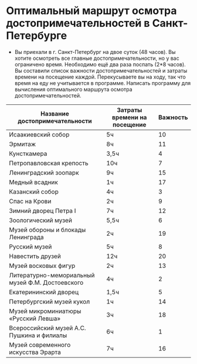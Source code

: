 # Оптимальный маршрут осмотра достопримечательностей в Санкт-Петербурге

- Вы приехали в г. Санкт-Петербург на двое суток (48 часов). Вы хотите осмотреть все главные достопримечательности, но у вас ограничено время. Необходимо ещё два раза поспать (2*8 часов). Вы составили список важности достопримечательностей и затраты времени на посещение каждой. Перекусываете вы на ходу, так что время на еду не учитывается в программе. Написать программу для вычисления оптимального маршрута осмотра достопримечательностей.

| Название достопримечательности                            | Затраты времени на посещение | Важность |
|-----------------------------------------------------------|-------------------------------|----------|
| Исаакиевский собор                                        | 5ч                            | 10       |
| Эрмитаж                                                   | 8ч                            | 11       |
| Кунсткамера                                               | 3,5ч                          | 4        |
| Петропавловская крепость                                  | 10ч                           | 7        |
| Ленинградский зоопарк                                     | 9ч                            | 15       |
| Медный всадник                                            | 1ч                            | 17       |
| Казанский собор                                           | 4ч                            | 3        |
| Спас на Крови                                             | 2ч                            | 9        |
| Зимний дворец Петра I                                     | 7ч                            | 12       |
| Зоологический музей                                       | 5,5ч                          | 6        |
| Музей обороны и блокады Ленинграда                        | 2ч                            | 19       |
| Русский музей                                             | 5ч                            | 8        |
| Навестить друзей                                          | 12ч                           | 20       |
| Музей восковых фигур                                     | 2ч                            | 13       |
| Литературно-мемориальный музей Ф.М. Достоевского          | 4ч                            | 2        |
| Екатерининский дворец                                    | 1,5ч                          | 5        |
| Петербургский музей кукол                                | 1ч                            | 14       |
| Музей микроминиатюры «Русский Левша»                     | 3ч                            | 18       |
| Всероссийский музей А.С. Пушкина и филиалы               | 6ч                            | 1        |
| Музей современного искусства Эрарта                       | 7ч                            | 16   
